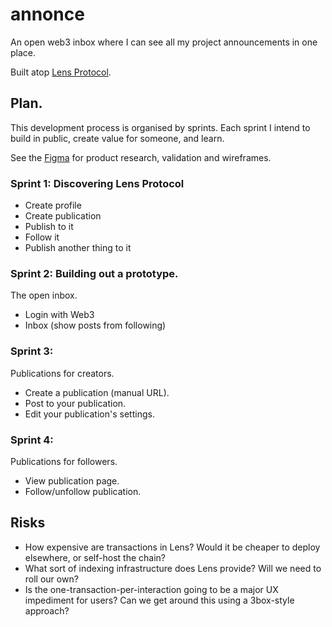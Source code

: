 # annonce

An open web3 inbox where I can see all my project announcements in one place.

Built atop [Lens Protocol](https://lens.dev/).
## Plan.

This development process is organised by sprints. Each sprint I intend to build in public, create value for someone, and learn. 

See the [Figma](https://www.figma.com/file/rnDb4hvCABecXdxIe14855/lenshacks?node-id=0%3A1) for product research, validation and wireframes.
### Sprint 1: Discovering Lens Protocol

* Create profile
* Create publication
* Publish to it
* Follow it
* Publish another thing to it
### Sprint 2: Building out a prototype.

The open inbox.

* Login with Web3
* Inbox (show posts from following)
### Sprint 3: 

Publications for creators.

* Create a publication (manual URL).
* Post to your publication.
* Edit your publication's settings.
### Sprint 4: 

Publications for followers.

* View publication page.
* Follow/unfollow publication.

## Risks

 * How expensive are transactions in Lens? Would it be cheaper to deploy elsewhere, or self-host the chain? 
 * What sort of indexing infrastructure does Lens provide? Will we need to roll our own?
 * Is the one-transaction-per-interaction going to be a major UX impediment for users? Can we get around this using a 3box-style approach? 



